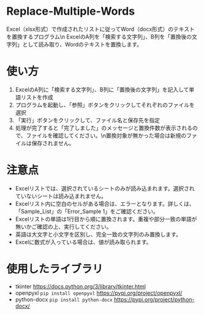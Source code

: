 # Replace-Multiple-Words
Excel（xlsx形式）で作成されたリストに従ってWord（docx形式）のテキストを置換するプログラム\n
ExcelのA列を「検索する文字列」、B列を「置換後の文字列」として読み取り、Wordのテキストを置換します。

# 使い方
1. ExcelのA列に「検索する文字列」、B列に「置換後の文字列」を記入して単語リストを作成
2. プログラムを起動し、「参照」ボタンをクリックしてそれぞれのファイルを選択
3. 「実行」ボタンをクリックして、ファイル名と保存先を指定
4. 処理が完了すると「完了しました」のメッセージと置換件数が表示されるので、ファイルを確認してください。\n置換対象が無かった場合は新規のファイルは保存されません。

# 注意点
* Excelリストでは、選択されているシートのみが読み込まれます。選択されていないシートは読み込まれません。
* Excelリスト内に空白のセルがある場合は、エラーとなります。詳しくは、「Sample_List」の「Error_Sample 1」をご確認ください。
* Excelリストの単語は1行目から順に置換されます。重複や部分一致の単語が無いかご確認の上、実行してください。
* 英語は大文字と小文字を区別し、完全一致の文字列のみ置換します。
* Excelに数式が入っている場合は、値が読み取られます。

# 使用したライブラリ
* tkinter
https://docs.python.org/3/library/tkinter.html
* openpyxl
`pip install openpyxl`
https://pypi.org/project/openpyxl/
* python-docx
`pip install python-docx`
https://pypi.org/project/python-docx/
